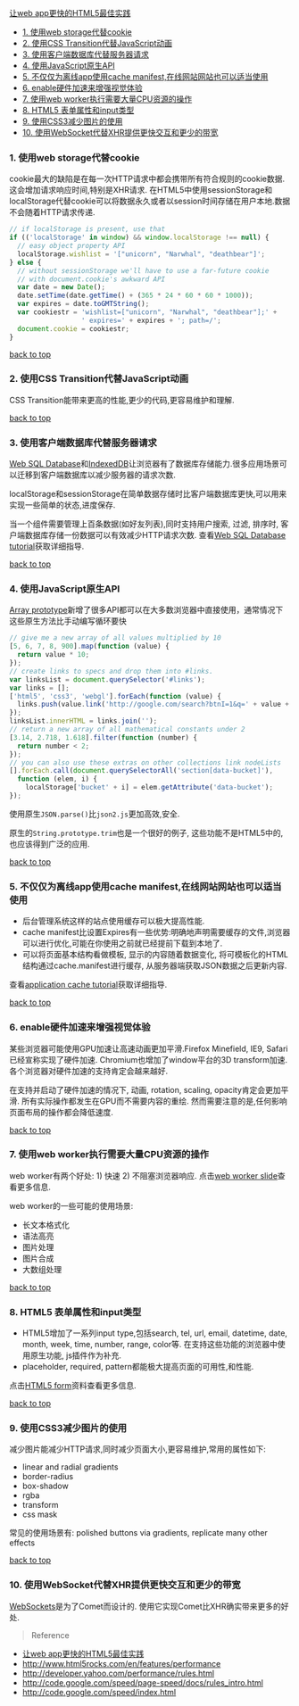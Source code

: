 [让web app更快的HTML5最佳实践](#top)

- [1. 使用web storage代替cookie](#使用web-storage代替cookie)
- [2. 使用CSS Transition代替JavaScript动画](#使用CSS-Transition代替JavaScript动画)
- [3. 使用客户端数据库代替服务器请求](#使用客户端数据库代替服务器请求)
- [4. 使用JavaScript原生API](#使用JavaScript原生API)
- [5. 不仅仅为离线app使用cache manifest,在线网站网站也可以适当使用](#不仅仅为离线app使用cache-manifest)
- [6. enable硬件加速来增强视觉体验](#enable硬件加速来增强视觉体验)
- [7. 使用web worker执行需要大量CPU资源的操作](#使用web-worker执行需要大量CPU资源的操作)
- [8. HTML5 表单属性和input类型](#HTML5表单属性和input类型)
- [9. 使用CSS3减少图片的使用](#使用CSS3减少图片的使用)
- [10. 使用WebSocket代替XHR提供更快交互和更少的带宽](#使用WebSocket代替XHR提供更快交互和更少的带宽)

<h3 id="使用web-storage代替cookie">1. 使用web storage代替cookie</h3>

cookie最大的缺陷是在每一次HTTP请求中都会携带所有符合规则的cookie数据.这会增加请求响应时间,特别是XHR请求. 在HTML5中使用sessionStorage和localStorage代替cookie可以将数据永久或者以session时间存储在用户本地.数据不会随着HTTP请求传递.

```javascript
// if localStorage is present, use that
if (('localStorage' in window) && window.localStorage !== null) {
  // easy object property API
  localStorage.wishlist = '["unicorn", "Narwhal", "deathbear"]';
} else {
  // without sessionStorage we'll have to use a far-future cookie
  // with document.cookie's awkward API
  var date = new Date();
  date.setTime(date.getTime() + (365 * 24 * 60 * 60 * 1000));
  var expires = date.toGMTString();
  var cookiestr = 'wishlist=["unicorn", "Narwhal", "deathbear"];' +
                  ' expires=' + expires + '; path=/';
  document.cookie = cookiestr;
}
```

[back to top](#top)

<h3 id="使用CSS-Transition代替JavaScript动画">2. 使用CSS Transition代替JavaScript动画</h3>

CSS Transition能带来更高的性能,更少的代码,更容易维护和理解.

[back to top](#top)

<h3 id="使用客户端数据库代替服务器请求">3. 使用客户端数据库代替服务器请求</h3>

[Web SQL Database](http://dev.w3.org/html5/webdatabase/)和[IndexedDB](http://www.w3.org/TR/IndexedDB/)让浏览器有了数据库存储能力.很多应用场景可以迁移到客户端数据库以减少服务器的请求次数.

localStorage和sessionStorage在简单数据存储时比客户端数据库更快,可以用来实现一些简单的状态,进度保存.

当一个组件需要管理上百条数据(如好友列表),同时支持用户搜索, 过滤, 排序时, 客户端数据库存储一份数据可以有效减少HTTP请求次数. 查看[Web SQL Database tutorial](https://www.html5rocks.com/en/tutorials/webdatabase/todo/)获取详细指导.

[back to top](#top)

<h3 id="使用JavaScript原生API">4. 使用JavaScript原生API</h3>

[Array prototype](https://developer.mozilla.org/En/Core_JavaScript_1.5_Reference/Objects/Array#Methods)新增了很多API都可以在大多数浏览器中直接使用，通常情况下这些原生方法比手动编写循环要快

```JavaScript
// give me a new array of all values multiplied by 10
[5, 6, 7, 8, 900].map(function (value) {  
  return value * 10;
});
// create links to specs and drop them into #links.
var linksList = document.querySelector('#links');
var links = [];
['html5', 'css3', 'webgl'].forEach(function (value) {
  links.push(value.link('http://google.com/search?btnI=1&q=' + value + ' spec'));
});
linksList.innerHTML = links.join('');
// return a new array of all mathematical constants under 2
[3.14, 2.718, 1.618].filter(function (number) {
  return number < 2;
});
// you can also use these extras on other collections link nodeLists
[].forEach.call(document.querySelectorAll('section[data-bucket]'),
  function (elem, i) {
    localStorage['bucket' + i] = elem.getAttribute('data-bucket');
});
```

使用原生`JSON.parse()`比`json2.js`更加高效,安全.

原生的`String.prototype.trim`也是一个很好的例子, 这些功能不是HTML5中的,也应该得到广泛的应用.

[back to top](#top)

<h3 id="不仅仅为离线app使用cache-manifest">5. 不仅仅为离线app使用cache manifest,在线网站网站也可以适当使用</h3>

- 后台管理系统这样的站点使用缓存可以极大提高性能.
- cache manifest比设置Expires有一些优势:明确地声明需要缓存的文件,浏览器可以进行优化,可能在你使用之前就已经提前下载到本地了.
- 可以将页面基本结构看做模板, 显示的内容随着数据变化, 将可模板化的HTML结构通过cache.manifest进行缓存, 从服务器端获取JSON数据之后更新内容.

查看[application cache tutorial](http://www.html5rocks.com/tutorials/appcache/beginner/)获取详细指导.

[back to top](#top)

<h3 id="enable硬件加速来增强视觉体验">6. enable硬件加速来增强视觉体验</h3>

某些浏览器可能使用GPU加速让高速动画更加平滑.Firefox Minefield, IE9, Safari已经宣称实现了硬件加速. Chromium也增加了window平台的3D transform加速.各个浏览器对硬件加速的支持肯定会越来越好.

在支持并启动了硬件加速的情况下, 动画, rotation, scaling, opacity肯定会更加平滑. 所有实际操作都发生在GPU而不需要内容的重绘. 然而需要注意的是,任何影响页面布局的操作都会降低速度.

[back to top](#top)

<h3 id="使用web-worker执行需要大量CPU资源的操作">7. 使用web worker执行需要大量CPU资源的操作</h3>

web worker有两个好处: 1) 快速 2) 不阻塞浏览器响应. 点击[web worker slide](http://slides.html5rocks.com/#web-workers)查看更多信息.

web worker的一些可能的使用场景:

- 长文本格式化
- 语法高亮
- 图片处理
- 图片合成
- 大数组处理

[back to top](#top)

<h3 id="HTML5表单属性和input类型">8. HTML5 表单属性和input类型</h3>

- HTML5增加了一系列input type,包括search, tel, url, email, datetime, date, month, week, time, number, range, color等. 在支持这些功能的浏览器中使用原生功能, js插件作为补充.
- placeholder, required, pattern都能极大提高页面的可用性,和性能.

点击[HTML5 form](http://cubiq.org/dropbox/cssgrad.html)资料查看更多信息.

[back to top](#top)

<h3 id="使用CSS3减少图片的使用">9. 使用CSS3减少图片的使用</h3>

减少图片能减少HTTP请求,同时减少页面大小,更容易维护,常用的属性如下:

- linear and radial gradients
- border-radius
- box-shadow
- rgba
- transform
- css mask

常见的使用场景有: polished buttons via gradients, replicate many other effects

[back to top](#top)

<h3 id="使用WebSocket代替XHR提供更快交互和更少的带宽">10. 使用WebSocket代替XHR提供更快交互和更少的带宽</h3>

[WebSockets](http://dev.w3.org/html5/websockets/)是为了Comet而设计的. 使用它实现Comet比XHR确实带来更多的好处.

> Reference

- [让web app更快的HTML5最佳实践](https://segmentfault.com/a/1190000002884052)
- http://www.html5rocks.com/en/features/performance
- http://developer.yahoo.com/performance/rules.html
- http://code.google.com/speed/page-speed/docs/rules_intro.html
- http://code.google.com/speed/index.html
